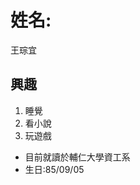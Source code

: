 <script>$("body").addClass("animated fadeOut");</script>
<style><marquee>hello!welcome to my page!</marquee></style>
<h1>姓名:</h1>
<dl>王琮宜</dl>
<h2>興趣</h2>
<ol>
<li>睡覺</li>
<li>看小說</li>
<li>玩遊戲</li>
</ol>
<ul><li>目前就讀於輔仁大學資工系</li>
<li>生日:85/09/05</li></ul>
